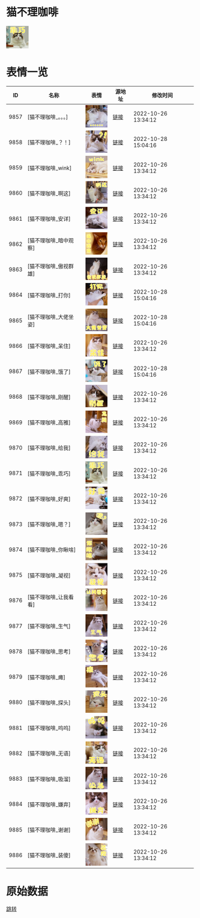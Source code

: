 # 猫不理咖啡

<img src="./cover.png" height="60" alt="cover" />

# 表情一览

|ID|名称|表情|源地址|修改时间|
|----|----|----|----|----|
|9857|[猫不理咖啡_。。。]|<img src="./pic/009857_%5B猫不理咖啡_。。。%5D.png" height="60" alt="。。。"/>|[链接](http://i0.hdslb.com/bfs/emote/10728c9a5ba3305da59cf3a0805deb17659c3f11.png)|2022-10-26 13:34:12|
|9858|[猫不理咖啡_？！]|<img src="./pic/009858_%5B猫不理咖啡_？！%5D.png" height="60" alt="？！"/>|[链接](http://i0.hdslb.com/bfs/emote/9343a89d4309cccad16f93f9cdcbf7b9b84f9493.png)|2022-10-28 15:04:16|
|9859|[猫不理咖啡_wink]|<img src="./pic/009859_%5B猫不理咖啡_wink%5D.png" height="60" alt="wink"/>|[链接](http://i0.hdslb.com/bfs/emote/c66497c00eecfd81c7a126c15412a1372a106e28.png)|2022-10-26 13:34:12|
|9860|[猫不理咖啡_啊这]|<img src="./pic/009860_%5B猫不理咖啡_啊这%5D.png" height="60" alt="啊这"/>|[链接](http://i0.hdslb.com/bfs/emote/8fad6c15ff83df5c07755c4d13616191a937177c.png)|2022-10-26 13:34:12|
|9861|[猫不理咖啡_安详]|<img src="./pic/009861_%5B猫不理咖啡_安详%5D.png" height="60" alt="安详"/>|[链接](http://i0.hdslb.com/bfs/emote/948f643d496d8620ec8335c13353255ddeb9dfb0.png)|2022-10-26 13:34:12|
|9862|[猫不理咖啡_暗中观察]|<img src="./pic/009862_%5B猫不理咖啡_暗中观察%5D.png" height="60" alt="暗中观察"/>|[链接](http://i0.hdslb.com/bfs/emote/30847aa3d675df3dd4cf0363660e2e81e9584348.png)|2022-10-26 13:34:12|
|9863|[猫不理咖啡_傲视群雄]|<img src="./pic/009863_%5B猫不理咖啡_傲视群雄%5D.png" height="60" alt="傲视群雄"/>|[链接](http://i0.hdslb.com/bfs/emote/72e9e71c9eb26db9573be6a693c7e9b7ed7e3952.png)|2022-10-26 13:34:12|
|9864|[猫不理咖啡_打你]|<img src="./pic/009864_%5B猫不理咖啡_打你%5D.png" height="60" alt="打你"/>|[链接](http://i0.hdslb.com/bfs/emote/ed74b5b05fa806eb69295ee08ecdb44a57e4cecc.png)|2022-10-28 15:04:16|
|9865|[猫不理咖啡_大佬坐姿]|<img src="./pic/009865_%5B猫不理咖啡_大佬坐姿%5D.png" height="60" alt="大佬坐姿"/>|[链接](http://i0.hdslb.com/bfs/emote/560b1a51fc69714ddc9116f8111729b017285f14.png)|2022-10-28 15:04:16|
|9866|[猫不理咖啡_呆住]|<img src="./pic/009866_%5B猫不理咖啡_呆住%5D.png" height="60" alt="呆住"/>|[链接](http://i0.hdslb.com/bfs/emote/419c127d7969d50a2d59109dfc775f0efa944a3b.png)|2022-10-26 13:34:12|
|9867|[猫不理咖啡_饿了]|<img src="./pic/009867_%5B猫不理咖啡_饿了%5D.png" height="60" alt="饿了"/>|[链接](http://i0.hdslb.com/bfs/emote/941875feca86a2b43672ed465cc9e38ea025c32c.png)|2022-10-28 15:04:16|
|9868|[猫不理咖啡_刚醒]|<img src="./pic/009868_%5B猫不理咖啡_刚醒%5D.png" height="60" alt="刚醒"/>|[链接](http://i0.hdslb.com/bfs/emote/37bf6761b0e4a736c84444386683d8f70973d0e4.png)|2022-10-26 13:34:12|
|9869|[猫不理咖啡_高雅]|<img src="./pic/009869_%5B猫不理咖啡_高雅%5D.png" height="60" alt="高雅"/>|[链接](http://i0.hdslb.com/bfs/emote/6852e212e3fcfac20c576087894c6223c49729ac.png)|2022-10-26 13:34:12|
|9870|[猫不理咖啡_给我]|<img src="./pic/009870_%5B猫不理咖啡_给我%5D.png" height="60" alt="给我"/>|[链接](http://i0.hdslb.com/bfs/emote/e48a2ff5bf897bf49c471a821c129aafba0dc011.png)|2022-10-26 13:34:12|
|9871|[猫不理咖啡_乖巧]|<img src="./pic/009871_%5B猫不理咖啡_乖巧%5D.png" height="60" alt="乖巧"/>|[链接](http://i0.hdslb.com/bfs/emote/dfee3da5c697049e0885d1885af5198a0716586d.png)|2022-10-26 13:34:12|
|9872|[猫不理咖啡_好爽]|<img src="./pic/009872_%5B猫不理咖啡_好爽%5D.png" height="60" alt="好爽"/>|[链接](http://i0.hdslb.com/bfs/emote/de494a37bc579d9b9dd54c997d6c69162d91ef3d.png)|2022-10-26 13:34:12|
|9873|[猫不理咖啡_嗯？]|<img src="./pic/009873_%5B猫不理咖啡_嗯？%5D.png" height="60" alt="嗯？"/>|[链接](http://i0.hdslb.com/bfs/emote/69f01f98d3de01d0df08d4efafd7b0a0a6111cc5.png)|2022-10-26 13:34:12|
|9874|[猫不理咖啡_你瞅啥]|<img src="./pic/009874_%5B猫不理咖啡_你瞅啥%5D.png" height="60" alt="你瞅啥"/>|[链接](http://i0.hdslb.com/bfs/emote/e320c146b5af611be7528bffdde7ad6004027ed7.png)|2022-10-26 13:34:12|
|9875|[猫不理咖啡_凝视]|<img src="./pic/009875_%5B猫不理咖啡_凝视%5D.png" height="60" alt="凝视"/>|[链接](http://i0.hdslb.com/bfs/emote/02dce1453c35855153388786be22ffc423bb20cb.png)|2022-10-26 13:34:12|
|9876|[猫不理咖啡_让我看看]|<img src="./pic/009876_%5B猫不理咖啡_让我看看%5D.png" height="60" alt="让我看看"/>|[链接](http://i0.hdslb.com/bfs/emote/d87f05007506ddfe74e86cc662fa1b41d02b454e.png)|2022-10-26 13:34:12|
|9877|[猫不理咖啡_生气]|<img src="./pic/009877_%5B猫不理咖啡_生气%5D.png" height="60" alt="生气"/>|[链接](http://i0.hdslb.com/bfs/emote/a0334074deb3c505d18a0c76e69ca2d82d747d90.png)|2022-10-26 13:34:12|
|9878|[猫不理咖啡_思考]|<img src="./pic/009878_%5B猫不理咖啡_思考%5D.png" height="60" alt="思考"/>|[链接](http://i0.hdslb.com/bfs/emote/8a770c839df05efe522888201fd7a0277c4780fa.png)|2022-10-26 13:34:12|
|9879|[猫不理咖啡_瘫]|<img src="./pic/009879_%5B猫不理咖啡_瘫%5D.png" height="60" alt="瘫"/>|[链接](http://i0.hdslb.com/bfs/emote/59aa7f24bb7b3f0cb1c4f5f1a026a94e6537f260.png)|2022-10-26 13:34:12|
|9880|[猫不理咖啡_探头]|<img src="./pic/009880_%5B猫不理咖啡_探头%5D.png" height="60" alt="探头"/>|[链接](http://i0.hdslb.com/bfs/emote/043ab13eaf22ffd825d77b67b79462ceb76cfa53.png)|2022-10-26 13:34:12|
|9881|[猫不理咖啡_呜呜]|<img src="./pic/009881_%5B猫不理咖啡_呜呜%5D.png" height="60" alt="呜呜"/>|[链接](http://i0.hdslb.com/bfs/emote/e73668b0f6de77c99b78ea7410e49f5ad0b663aa.png)|2022-10-26 13:34:12|
|9882|[猫不理咖啡_无语]|<img src="./pic/009882_%5B猫不理咖啡_无语%5D.png" height="60" alt="无语"/>|[链接](http://i0.hdslb.com/bfs/emote/3897e9a3318a1419a0c062c13bf7bba9aea14980.png)|2022-10-26 13:34:12|
|9883|[猫不理咖啡_吸溜]|<img src="./pic/009883_%5B猫不理咖啡_吸溜%5D.png" height="60" alt="吸溜"/>|[链接](http://i0.hdslb.com/bfs/emote/9021f95d86c094a1e99b7d63178bcfcc22220d5a.png)|2022-10-26 13:34:12|
|9884|[猫不理咖啡_嫌弃]|<img src="./pic/009884_%5B猫不理咖啡_嫌弃%5D.png" height="60" alt="嫌弃"/>|[链接](http://i0.hdslb.com/bfs/emote/fc8612d99d9b1f3800d05318da2814971c7cbfe0.png)|2022-10-26 13:34:12|
|9885|[猫不理咖啡_谢谢]|<img src="./pic/009885_%5B猫不理咖啡_谢谢%5D.png" height="60" alt="谢谢"/>|[链接](http://i0.hdslb.com/bfs/emote/18c86c68460b53b56ff60e69da9ad2d462c00a5f.png)|2022-10-26 13:34:12|
|9886|[猫不理咖啡_装傻]|<img src="./pic/009886_%5B猫不理咖啡_装傻%5D.png" height="60" alt="装傻"/>|[链接](http://i0.hdslb.com/bfs/emote/6f46f59bfd104c5c7ec413262814f893a617c662.png)|2022-10-26 13:34:12|

# 原始数据

[跳转](./raw.json)

